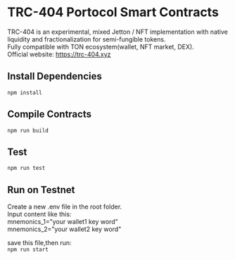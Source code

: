 # TRC-404 Portocol Smart Contracts
TRC-404 is an experimental, mixed Jetton / NFT implementation with native liquidity and fractionalization for semi-fungible tokens.  
Fully compatible with TON ecosystem(wallet, NFT market, DEX).  
Official website: https://trc-404.xyz  

## Install Dependencies
`npm install`

## Compile Contracts
`npm run build`

## Test
`npm run test`

## Run on Testnet
Create a new .env file in the root folder.  
Input content like this:  
mnemonics_1="your wallet1 key word"  
mnemonics_2="your wallet2 key word"  

save this file,then run:  
`npm run start`  
